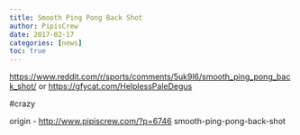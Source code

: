```yaml
---
title: Smooth Ping Pong Back Shot
author: PipisCrew
date: 2017-02-17
categories: [news]
toc: true
---
```


https://www.reddit.com/r/sports/comments/5uk9l6/smooth_ping_pong_back_shot/
or
https://gfycat.com/HelplessPaleDegus

#crazy

origin - http://www.pipiscrew.com/?p=6746 smooth-ping-pong-back-shot